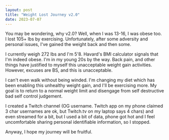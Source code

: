 ```yaml
---
layout: post
title: "Weight Lost Journey v2.0"
date: 2023-07-07
---
```


You may be wondering, why v2.0? Well, when I was 13-16, I was obese too. I lost 105+ lbs by exercising. Unfortunately, after some adversity
and personal issues, I've gained the weight back and then some.

I currently weigh 272 lbs and I'm 5'8. Havard's BMI calculator signals that I'm indeed obese. I'm in my young 20s by the way. Back pain,
and other things have justified to myself this unacceptable weight gain activities. However, excuses are BS, and this is unacceptable.

I can't even walk without being winded. I'm changing my diet which has been enabling this unhealthy weight gain, and I'll be exercising more.
My goal is to return to a normal weight limit and disengage from self destructive bad self control judgement. 

I created a Twitch channel (OG username. Twitch app on my phone claimed 3 char usernames are ok, but Twitch.tv on my laptop says 4 chars) and even
streamed for a bit, but I used a bit of data, phone got hot and I feel uncomfortable sharing personal identifiable information, so I stopped.

Anyway, I hope my journey will be fruitful. 
